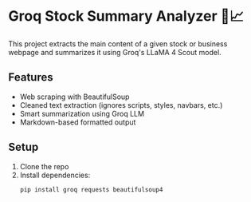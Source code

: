 # Groq Stock Summary Analyzer 🧠📈

This project extracts the main content of a given stock or business webpage and summarizes it using Groq's LLaMA 4 Scout model.

## Features

- Web scraping with BeautifulSoup
- Cleaned text extraction (ignores scripts, styles, navbars, etc.)
- Smart summarization using Groq LLM
- Markdown-based formatted output

## Setup

1. Clone the repo
2. Install dependencies:
   ```bash
   pip install groq requests beautifulsoup4
